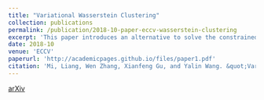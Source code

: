 ```yaml
---
title: "Variational Wasserstein Clustering"
collection: publications
permalink: /publication/2018-10-paper-eccv-wasserstein-clustering
excerpt: 'This paper introduces an alternative to solve the constrained k-means problem.'
date: 2018-10
venue: 'ECCV'
paperurl: 'http://academicpages.github.io/files/paper1.pdf'
citation: 'Mi, Liang, Wen Zhang, Xianfeng Gu, and Yalin Wang. &quot;Variational wasserstein clustering.&quot; In <i>Proceedings of the European Conference on Computer Vision (ECCV)</i>i>, pp. 322-337. 2018.'
---
```


[arXiv](https://arxiv.org/abs/1806.09045)
